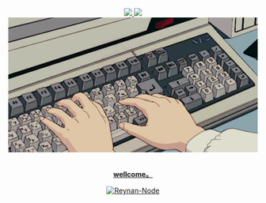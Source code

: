 
<div align="center">
  
 <div align="center">
  <a href="https://github.com/reynanwq">
  <img height="180em" src="https://github-readme-stats.vercel.app/api?username=Yano19&show_icons=true&theme=cobalt&include_all_commits=true&count_private=true"/>
  <img height="180em" src="https://github-readme-stats.vercel.app/api/top-langs/?username=Yano19&layout=compact&langs_count=7&theme=cobalt"/>
</div>
   
<img src="./.gif">
  
  <p> <strong> <br>  wellcome。</strong></p>

<img align="center" alt="Reynan-Node" height="30" width="40"
src="https://cdn.jsdelivr.net/gh/devicons/devicon/icons/c/c-original.svg">
</div>

